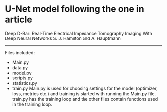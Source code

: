 # U-Net model following the one in article

Deep D-Bar: Real-Time Electrical Impedance
Tomography Imaging With Deep
Neural Networks
S. J. Hamilton and A. Hauptmann

---------------------------------------

Files included:
- Main.py
- data.py
- model.py
- scripts.py
- statistics.py
- train.py
Main.py is used for choosing settings for the model (optimizer, loss, metrics etc.) and training is started with running the Main.py file.
train.py has the training loop and the other files contain functions used in the training loop.







